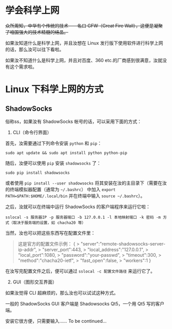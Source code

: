 # 学会科学上网

~~众所周知，中华有个传统的技术——名曰 GFW（Great Fire Wall），这便是凝聚了咱国强大的技术精髓的结晶。~~

如果汝知道什么是科学上网，并且汝想在 Linux 发行版下使用软件进行科学上网的话，那么汝可以往下看啦。

如果汝不知道什么是科学上网，并且对百度、360 etc.的厂商感到很满意，汝就没有这个需求啦。

# Linux 下科学上网的方式

## ShadowSocks

俗称ss，如果汝有 ShadowSocks 帐号的话，可以采用下面的方式：

1. CLI（命令行界面）

  首先，汝需要通过下列命令安装 ```python``` 和 ```pip```：

  ```sudo apt update && sudo apt install python python-pip```

  随后，汝便可以使用 ```pip``` 安装 ```shadowsocks``` 了：

  ```sudo pip install shadowsocks```

  或者使用 ```pip install --user shadowsocks``` 将其安装在汝的主目录下（需要在汝的终端模拟器配置（通常为 ```~/.bashrc```） 中加入 ```export PATH=$PATH:$HOME/.local/bin``` 并在终端中输入 ```source ~/.bashrc```）。

  之后，汝就可以在终端中运行 ShadowSocks 的客户端程序来运行它啦：

  ```sslocal -s 服务器IP -p 服务器端口 -b 127.0.0.1 -l 本地映射端口 -k 密码 -m 方式（取决于服务端的设置，如 chacha20 等）```

  当然，汝也可以把这些东西写在配置文件里：

  > 这是官方的配置文件示例：
  >     {
	>         "server":"remote-shadowsocks-server-ip-addr",
	>         "server_port":443,
	>         "local_address":"127.0.0.1",
	>         "local_port":1080,
	>         "password":"your-passwd",
	>         "timeout":300,
	>         "method":"chacha20-ietf",
	>         "fast_open":false,
	>         "workers":1
  >     }

  在汝写完配置文件之后，便可以通过 ```sslocal -c 配置文件路径``` 来运行它了。

2. GUI（图形交互界面）

  如果汝觉得 CLI 超麻烦的，那么汝也可以试试这种方式。

  一般的 ShadowSocks GUI 客户端是 Shadowsocks Qt5，一个用 Qt5 写的客户端。

  安装它很方便，只需要输入…… To be continued...
